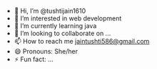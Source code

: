 - 👋 Hi, I’m @tushtijain1610
- 👀 I’m interested in web development
- 🌱 I’m currently learning java
- 💞️ I’m looking to collaborate on ...
- 📫 How to reach me jaintushti586@gmail.com
- 😄 Pronouns: She/her
- ⚡ Fun fact: ...

<!---
tushtijain1610/tushtijain1610 is a ✨ special ✨ repository because its `README.md` (this file) appears on your GitHub profile.
You can click the Preview link to take a look at your changes.
--->
